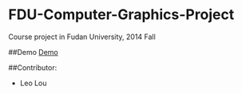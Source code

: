 FDU-Computer-Graphics-Project
=============================

Course project in Fudan University, 2014 Fall

##Demo
[Demo](http://qibinlou.github.io/project/Computer-Graphics-Project/)

##Contributor:
* Leo Lou
